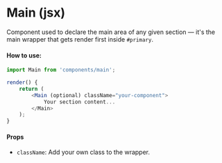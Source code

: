 Main (jsx)
==========

Component used to declare the main area of any given section — it's the main wrapper that gets render first inside `#primary`.

#### How to use:

```js
import Main from 'components/main';

render() {
	return (
		<Main (optional) className="your-component">
			Your section content...
		</Main>
	);
}
```

#### Props

* `className`: Add your own class to the wrapper.
